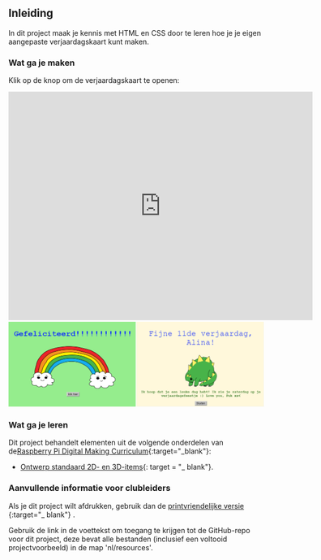 ## Inleiding

In dit project maak je kennis met HTML en CSS door te leren hoe je je eigen aangepaste verjaardagskaart kunt maken.

### Wat ga je maken

Klik op de knop om de verjaardagskaart te openen:

<div class="trinket">
  <iframe src="https://trinket.io/embed/html/e996dc0380?outputOnly=true&start=result" width="600" height="450" frameborder="0" marginwidth="0" marginheight="0" allowfullscreen>
  </iframe>
  <img src="images/birthday-final.png">
</div>

### Wat ga je leren

Dit project behandelt elementen uit de volgende onderdelen van de[Raspberry Pi Digital Making Curriculum](http://rpf.io/curriculum){:target="_blank"}:

+ [Ontwerp standaard 2D- en 3D-items](https://www.raspberrypi.org/curriculum/design/creator){: target = "_ blank"}.

### Aanvullende informatie voor clubleiders

Als je dit project wilt afdrukken, gebruik dan de [ printvriendelijke versie ](https://projects.raspberrypi.org/en/projects/happy-birthday/print) {:target="_ blank"} .

Gebruik de link in de voettekst om toegang te krijgen tot de GitHub-repo voor dit project, deze bevat alle bestanden (inclusief een voltooid projectvoorbeeld) in de map 'nl/resources'.